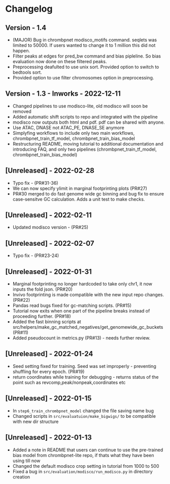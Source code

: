 # Changelog

## Version - 1.4
- (MAJOR) Bug in chrombpnet modisco_motifs command. seqlets was limited to 50000. If users wanted to change it to 1 million this did not happen.
- Filter peaks at edges for pred_bw command and bias pipleline. So bias evaluation now done on these filtered peaks.
- Preprocessing deafulted to use unix sort. Provided option to switch to bedtools sort.
- Provided option to use filter chromosomes option in preprocessing.

## Version - 1.3 - Inworks - 2022-12-11
- Changed pipelines to use modisco-lite, old modisco will soon be removed
- Added automatic shift scripts to repo and integrated with the pipeline
- modisco now outputs both html and pdf. pdf can be shared with anyone.
- Use ATAC, DNASE not ATAC_PE, DNASE_SE anymore
- Simplyfing workflows to include only two main workflows, chrombpnet_train_tf_model, chrombpnet_train_bias_model
- Restructuring README, moving tutorial to additional documentation and introducing FAQ, and only two pipelines (chrombpnet_train_tf_model, chrombpnet_train_bias_model)

## [Unreleased] - 2022-02-28
- Typo fix - (PR#31-36)
- We can now specify ylimit in marginal footprinting plots (PR#27)
- PR#30 merged  to do fast genome wide gc binning and bug fix to ensure case-sensitve GC calculation. Adds a unit test to make checks.

## [Unreleased] - 2022-02-11
- Updated modisco version - (PR#25)

## [Unreleased] - 2022-02-07
- Typo fix - (PR#23-24)

## [Unreleased] - 2022-01-31
- Marginal footprinting no longer hardcoded to take only chr1, it now inputs the fold json. (PR#20)
- Invivo footprinting is made compatible with the new input repo changes. (PR#22)
- Pandas read bugs fixed for gc-matching scripts. (PR#15)
- Tutorial now exits when one part of the pipeline breaks instead of proceeding further. (PR#18)
- Added the fast binning scripts at src/helpers/make_gc_matched_negatives/get_genomewide_gc_buckets (PR#11)
- Added pseudocount in metrics.py (PR#13) - needs further review.

## [Unreleased] - 2022-01-24
- Seed setting fixed for training. Seed was set improperly - preventing shuffling for every epoch. (PR#19)
- return coordinates while training for debugging - returns status of the point such as revcomp,peak/nonpeak,coordinates etc

## [Unreleased] - 2022-01-15
- In `step6_train_chrombpnet_model` changed the file saving name bug  
- Changed scripts in `src/evaluatuion/make_bigwigs/` to be compatible with new dir structure

## [Unreleased] - 2022-01-13
- Added a note in README that users can continue to use the pre-trained bias model from chrombpnet-lite repo, if thats what they have been using till now
- Changed the default modisco crop setting in tutorial from 1000 to 500
- Fixed a bug in `src/evaluation/modisco/run_modisco.py` in directory creation
